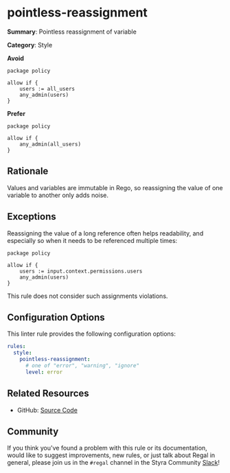# pointless-reassignment

**Summary**: Pointless reassignment of variable

**Category**: Style

**Avoid**
```rego
package policy

allow if {
    users := all_users
    any_admin(users)
}
```

**Prefer**
```rego
package policy

allow if {
    any_admin(all_users)
}
```

## Rationale

Values and variables are immutable in Rego, so reassigning the value of one variable to another only adds noise.

## Exceptions

Reassigning the value of a long reference often helps readability, and especially so when it needs to be referenced
multiple times:

```rego
package policy

allow if {
    users := input.context.permissions.users
    any_admin(users)
}
```

This rule does not consider such assignments violations.

## Configuration Options

This linter rule provides the following configuration options:

```yaml
rules:
  style:
    pointless-reassignment:
      # one of "error", "warning", "ignore"
      level: error
```

## Related Resources

- GitHub: [Source Code](https://github.com/StyraInc/regal/blob/main/bundle/regal/rules/style/pointless-reassignment/pointless_reassignment.rego)

## Community

If you think you've found a problem with this rule or its documentation, would like to suggest improvements, new rules,
or just talk about Regal in general, please join us in the `#regal` channel in the Styra Community
[Slack](https://inviter.co/styra)!
